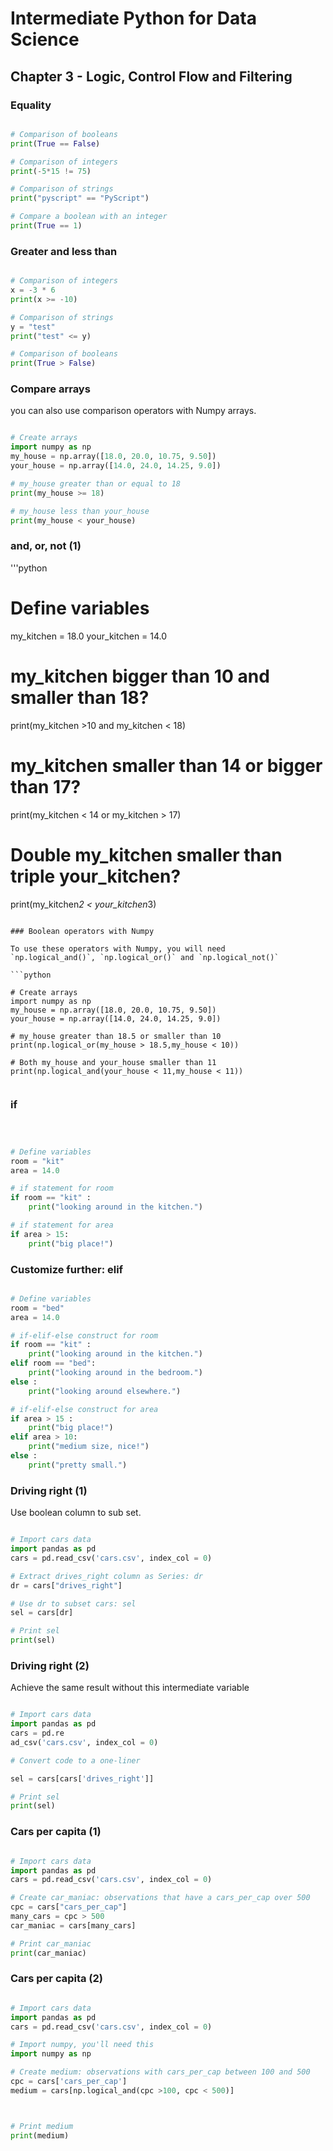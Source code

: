 # Intermediate Python for Data Science

## Chapter 3 - Logic, Control Flow and Filtering

### Equality


```python

# Comparison of booleans
print(True == False)

# Comparison of integers
print(-5*15 != 75)

# Comparison of strings
print("pyscript" == "PyScript")

# Compare a boolean with an integer
print(True == 1)

```

### Greater and less than

```python

# Comparison of integers
x = -3 * 6
print(x >= -10)

# Comparison of strings
y = "test"
print("test" <= y)

# Comparison of booleans
print(True > False)

```

### Compare arrays

you can also use comparison operators with Numpy arrays.

```python

# Create arrays
import numpy as np
my_house = np.array([18.0, 20.0, 10.75, 9.50])
your_house = np.array([14.0, 24.0, 14.25, 9.0])

# my_house greater than or equal to 18
print(my_house >= 18)

# my_house less than your_house
print(my_house < your_house)

```

### and, or, not (1)

'''python

# Define variables
my_kitchen = 18.0
your_kitchen = 14.0

# my_kitchen bigger than 10 and smaller than 18?
print(my_kitchen >10 and my_kitchen < 18)

# my_kitchen smaller than 14 or bigger than 17?
print(my_kitchen < 14 or my_kitchen > 17)

# Double my_kitchen smaller than triple your_kitchen?
print(my_kitchen*2 < your_kitchen*3)

```

### Boolean operators with Numpy

To use these operators with Numpy, you will need 
`np.logical_and()`, `np.logical_or()` and `np.logical_not()`

```python

# Create arrays
import numpy as np
my_house = np.array([18.0, 20.0, 10.75, 9.50])
your_house = np.array([14.0, 24.0, 14.25, 9.0])

# my_house greater than 18.5 or smaller than 10
print(np.logical_or(my_house > 18.5,my_house < 10))

# Both my_house and your_house smaller than 11
print(np.logical_and(your_house < 11,my_house < 11))


```

### if

```python



# Define variables
room = "kit"
area = 14.0

# if statement for room
if room == "kit" :
    print("looking around in the kitchen.")

# if statement for area
if area > 15:
    print("big place!")


```


### Customize further: elif

```python

# Define variables
room = "bed"
area = 14.0

# if-elif-else construct for room
if room == "kit" :
    print("looking around in the kitchen.")
elif room == "bed":
    print("looking around in the bedroom.")
else :
    print("looking around elsewhere.")

# if-elif-else construct for area
if area > 15 :
    print("big place!")
elif area > 10:
    print("medium size, nice!")
else :
    print("pretty small.")

```

### Driving right (1)

Use boolean column to sub set.

```python

# Import cars data
import pandas as pd
cars = pd.read_csv('cars.csv', index_col = 0)

# Extract drives_right column as Series: dr
dr = cars["drives_right"]

# Use dr to subset cars: sel
sel = cars[dr]

# Print sel
print(sel)

```

### Driving right (2)

Achieve the same result without this intermediate variable

```python

# Import cars data
import pandas as pd
cars = pd.re
ad_csv('cars.csv', index_col = 0)

# Convert code to a one-liner

sel = cars[cars['drives_right']]

# Print sel
print(sel)

```

### Cars per capita (1)

```python

# Import cars data
import pandas as pd
cars = pd.read_csv('cars.csv', index_col = 0)

# Create car_maniac: observations that have a cars_per_cap over 500
cpc = cars["cars_per_cap"]
many_cars = cpc > 500
car_maniac = cars[many_cars]

# Print car_maniac
print(car_maniac)

```
### Cars per capita (2)

```python

# Import cars data
import pandas as pd
cars = pd.read_csv('cars.csv', index_col = 0)

# Import numpy, you'll need this
import numpy as np

# Create medium: observations with cars_per_cap between 100 and 500
cpc = cars['cars_per_cap']
medium = cars[np.logical_and(cpc >100, cpc < 500)]



# Print medium
print(medium)

```


